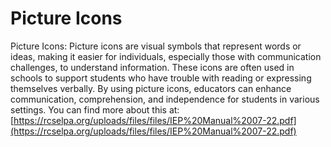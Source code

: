 # Picture Icons
Picture Icons: Picture icons are visual symbols that represent words or ideas, making it easier for individuals, especially those with communication challenges, to understand information. These icons are often used in schools to support students who have trouble with reading or expressing themselves verbally. By using picture icons, educators can enhance communication, comprehension, and independence for students in various settings.
You can find more about this at: [https://rcselpa.org/uploads/files/files/IEP%20Manual%2007-22.pdf](https://rcselpa.org/uploads/files/files/IEP%20Manual%2007-22.pdf)